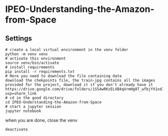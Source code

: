 # IPEO-Understanding-the-Amazon-from-Space

## Settings

    # create a local virtual environment in the venv folder
    python -m venv venv
    # activate this environment
    source venv/bin/activate
    # install requirements
    pip install -r requirements.txt
    # Here you need to download the file containing data
    download the chekpoints file, the train-jpg contains all the images provided for the project, download it if you don't already have it
    https://drive.google.com/drive/folders/1SS4wRKzELXB4qXrmHg8T_wfbjYX1xdIf?usp=share_link
    # cd in the good directory
    cd IPEO-Understanding-the-Amazon-from-Space
    # start a jupyter session
    jupyter notebook  

when you are done, close the venv  

    deactivate
